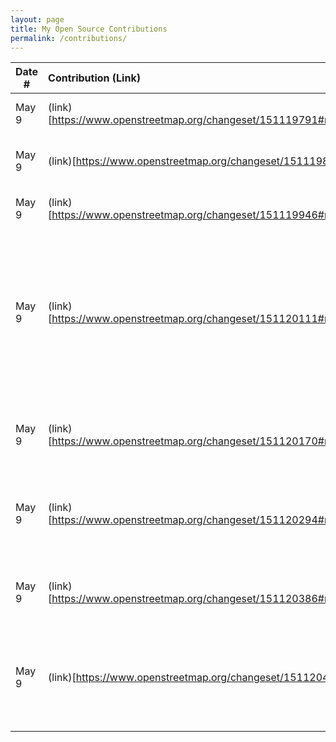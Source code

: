 ```yaml
---
layout: page
title: My Open Source Contributions
permalink: /contributions/
---
```


<!--
Type of the contribution should be "Wikipedia edit", "OpenStreet Map feature", "Documentation", "Course website", "Blog",
"Browser Add-on", etc.

The description should include a brief summary of what you did.

The link should bring us to a public page that shows your contribution. 

Replace the first row with your own contribution. 

-->





| Date #       | Contribution (Link)  | Type  | Description |
|---|:---|:---|:---|
| May 9   | (link)[https://www.openstreetmap.org/changeset/151119791#map=19/40.95153/-73.95100]    | OpenStreet Map feature    |   Added Arboretum to map    |
| May 9   | (link)[https://www.openstreetmap.org/changeset/151119820]    | OpenStreet Map feature    |   Added Bench locations to Arboretum    |
| May 9   | (link)[https://www.openstreetmap.org/changeset/151119946#map=19/40.95317/-73.94996]    | OpenStreet Map feature    |   Added house ruins to the map    |
| May 9   | (link)[https://www.openstreetmap.org/changeset/151120111#map=17/40.95963/-73.95435]    | OpenStreet Map feature    |   Added old, 18th century cemetary to the map of the town which I grew up in along with a brief description of its significance|
| May 9   | (link)[https://www.openstreetmap.org/changeset/151120170#map=19/40.95736/-73.96394]    | OpenStreet Map feature    |   Added location of the wine store to Demarest, NJ   |
| May 9   | (link)[https://www.openstreetmap.org/changeset/151120294#map=19/40.95618/-73.96297]    | OpenStreet Map feature    |   Added location of the 9/11 memorial to Demarest, NJ   |
| May 9   | (link)[https://www.openstreetmap.org/changeset/151120386#map=17/40.95445/-73.96371]    | OpenStreet Map feature    |   Added location of fire station to Demarest, NJ  |
| May 9   | (link)[https://www.openstreetmap.org/changeset/151120416]    | OpenStreet Map feature    |   Added location of the town swimming club to Demarest, NJ  |
|     |     |     |      |
|     |     |     |      |
